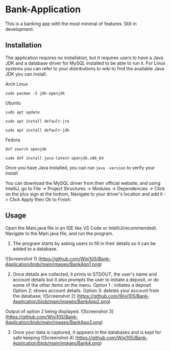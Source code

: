 # Bank-Application
This is a banking app with the most minimal of features. Still in development.
## Installation
The application requires no installation, but it requires users to have a Java JDK and a database driver for MySQL installed to be able to run it. For Linux systems
you can refer to your distributions to wiki to find the available Java JDK you can install. 

Arch Linux
```
sudo pacman -S jdk-openjdk

```

Ubuntu

```
sudo apt update

sudo apt install default-jre

sudo apt install default-jdk

```

Fedora

```
dnf search openjdk

sudo dnf install java-latest-openjdk.x86_64

```

Once you have Java installed, you can run ``` java -version ``` to verify your install.

You can download the MySQL driver from their official website, and using IntelliJ, go to File -> Project Structures -> Modules -> Dependencies -> Click on the plus sign at the bottom, Navigate to your driver's location and add it -> Click Apply then Ok to Finish.


## Usage

Open the Main.java file in an IDE like VS Code or IntelliJ(recommended). 
Navigate to the Main.java file, and run the program.

1. The program starts by asking users to fill in their details so it can be added to a database.

![Screenshot 1] (https://github.com/Wixi105/Bank-Application/blob/main/images/BankApp1.png)


2. Once details are collected, it prints to STDOUT, the user's name and account details but it also prompts the user to initiate a deposit, or do some of the other items on the menu.
Option 1 : initiates a deposit
Option 2: shows account details.
Option 3: deletes your account from the database;
![Screenshot 2] (https://github.com/Wixi105/Bank-Application/blob/main/images/BankApp2.png)

Output of option 2 being displayed.
![Screenshot 3] (https://github.com/Wixi105/Bank-Application/blob/main/images/BankApp3.png)


3. Once your data is captured, it appears in the databases and is kept for safe keeping
![Screenshot 4] (https://github.com/Wixi105/Bank-Application/blob/main/images/Bank4.png)




